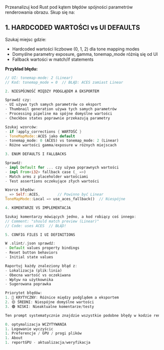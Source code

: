 Przeanalizuj kod Rust pod kątem błędów spójności parametrów renderowania obrazu. Skup się na:

  ## 1. HARDCODED WARTOŚCI vs UI DEFAULTS
  Szukaj miejsc gdzie:
  - Hardcoded wartości liczbowe (0, 1, 2) dla tone mapping modes
  - Domyślne parametry exposure, gamma, tonemap_mode różnią się od UI
  - Fallback wartości w match/if statements

  **Przykład błędu:**
  ```rust
  // UI: tonemap-mode: 2 (Linear)
  // Kod: tonemap_mode = 0  // BŁĄD: ACES zamiast Linear

  2. NIESPÓJNOŚĆ MIĘDZY PODGLĄDEM A EKSPORTEM

  Sprawdź czy:
  - UI używa tych samych parametrów co eksport
  - Thumbnail generation używa tych samych parametrów
  - Processing pipeline ma spójne domyślne wartości
  - Checkbox states poprawnie przekazują parametry

  Szukaj wzorców:
  - if !apply_corrections { WARTOŚĆ }
  - ToneMapMode::ACES jako default
  - tonemap_mode: 0 (ACES) vs tonemap_mode: 2 (Linear)
  - Różne wartości gamma/exposure w różnych miejscach

  3. ENUM DEFAULTS I FALLBACKS

  Sprawdź:
  - impl Default for ... czy używa poprawnych wartości
  - impl From<i32> fallback case (_ =>)
  - Match arms z placeholder wartościami
  - Test assertions oczekujące złych wartości

  Wzorce błędów:
  _ => Self::ACES,        // Powinno być Linear
  ToneMapMode::Local => use_aces_fallback()  // Niespójne

  4. KOMENTARZE VS IMPLEMENTACJA

  Szukaj komentarzy mówiących jedno, a kod robiący coś innego:
  // Comment: "should match preview (Linear)"
  // Code: uses ACES  // BŁĄD!

  5. CONFIG FILES I UI DEFINITIONS

  W .slint/.json sprawdź:
  - Default values property bindings
  - Reset button behaviors
  - Initial state values

  Raportuj każdy znaleziony błąd z:
  - Lokalizacja (plik:linia)
  - Obecna wartość vs oczekiwana
  - Wpływ na użytkownika
  - Sugerowana poprawka

  Priorytet błędów:
  1. 🔴 KRYTYCZNY: Różnice między podglądem a eksportem
  2. 🟡 ŚREDNI: Niespójne domyślne wartości
  3. 🟢 NISKI: Nieaktualne komentarze/testy

  Ten prompt systematycznie znajdzie wszystkie podobne błędy w kodzie renderowania obrazu.

0. optymalizacja WCZYTYWANIA
1. Logowanie wyczyścic
1. Preferencje / GPU / progi plików
1. About
1. reportGPU - aktualizacja/weryfikacja
